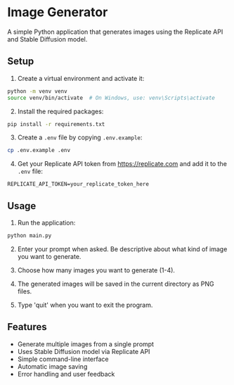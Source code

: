 # Image Generator

A simple Python application that generates images using the Replicate API and Stable Diffusion model.

## Setup

1. Create a virtual environment and activate it:
```bash
python -m venv venv
source venv/bin/activate  # On Windows, use: venv\Scripts\activate
```

2. Install the required packages:
```bash
pip install -r requirements.txt
```

3. Create a `.env` file by copying `.env.example`:
```bash
cp .env.example .env
```

4. Get your Replicate API token from https://replicate.com and add it to the `.env` file:
```
REPLICATE_API_TOKEN=your_replicate_token_here
```

## Usage

1. Run the application:
```bash
python main.py
```

2. Enter your prompt when asked. Be descriptive about what kind of image you want to generate.

3. Choose how many images you want to generate (1-4).

4. The generated images will be saved in the current directory as PNG files.

5. Type 'quit' when you want to exit the program.

## Features

- Generate multiple images from a single prompt
- Uses Stable Diffusion model via Replicate API
- Simple command-line interface
- Automatic image saving
- Error handling and user feedback
